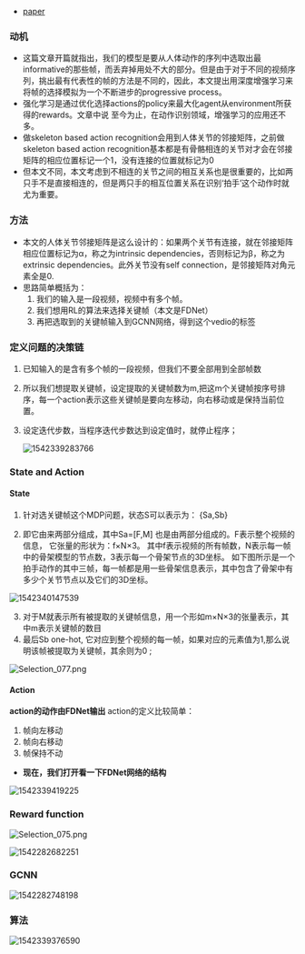 * [paper](paper/2018-Deep%20Progressive%20Reinforcement%20Learning%20for%20Skeleton-based%20Action%20Recognition.pdf)

### 动机

* 这篇文章开篇就指出，我们的模型是要从人体动作的序列中选取出最informative的那些帧，而丢弃掉用处不大的部分。但是由于对于不同的视频序列，挑出最有代表性的帧的方法是不同的，因此，本文提出用深度增强学习来将帧的选择模拟为一个不断进步的progressive process。
* 强化学习是通过优化选择actions的policy来最大化agent从environment所获得的rewards。文章中说    至今为止，在动作识别领域，增强学习的应用还不多。
* 做skeleton based action recognition会用到人体关节的邻接矩阵，之前做skeleton based action recognition基本都是有骨骼相连的关节对才会在邻接矩阵的相应位置标记一个1，没有连接的位置就标记为0
* 但本文不同，本文考虑到不相连的关节之间的相互关系也是很重要的，比如两只手不是直接相连的，但是两只手的相互位置关系在识别‘拍手’这个动作时就尤为重要。

### 方法

* 本文的人体关节邻接矩阵是这么设计的：如果两个关节有连接，就在邻接矩阵相应位置标记为α，称之为intrinsic dependencies，否则标记为β，称之为extrinsic dependencies。此外关节没有self connection，是邻接矩阵对角元素全是0.
* 思路简单概括为： 
  1. 我们的输入是一段视频，视频中有多个帧。 
  2. 我们想用RL的算法来选择关键帧（本文是FDNet） 
  3. 再把选取到的关键帧输入到GCNN网络，得到这个vedio的标签

### 定义问题的决策链

1. 已知输入的是含有多个帧的一段视频，但我们不要全部用到全部帧数

2. 所以我们想提取关键帧，设定提取的关键帧数为m,把这m个关键帧按序号排序，每一个action表示这些关键帧是要向左移动，向右移动或是保持当前位置。

3. 设定迭代步数，当程序迭代步数达到设定值时，就停止程序；

   ![1542339283766](readme/Deep_progressive_Reinforcement_for_skeleton_based_action_recognition.png)

### State and Action

#### State

1. 针对选关键帧这个MDP问题，状态S可以表示为： {Sa,Sb}

2. 即它由来两部分组成，其中Sa=[F,M] 也是由两部分组成的。F表示整个视频的信息， 它张量的形状为：f×N×3。 其中f表示视频的所有帧数，N表示每一帧中的骨架模型的节点数，3表示每一个骨架节点的3D坐标。 如下图所示是一个拍手动作的其中三帧，每一帧都是用一些骨架信息表示，其中包含了骨架中有多少个关节节点以及它们的3D坐标。 

![1542340147539](readme/Deep_progressive_Reinforcement_for_skeleton_based_action_recognition_state_02.png)

3. 对于M就表示所有被提取的关键帧信息，用一个形如m×N×3的张量表示，其中m表示关键帧的数目
4. 最后Sb one-hot, 它对应到整个视频的每一帧，如果对应的元素值为1,那么说明该帧被提取为关键帧，其余则为0 ;

![Selection_077.png](readme/Deep_progressive_Reinforcement_for_skeleton_based_action_recognition_state_03.png)

#### Action

**action的动作由FDNet输出** 
action的定义比较简单： 

1. 帧向左移动 
2. 帧向右移动 
3. 帧保持不动



* **现在，我们打开看一下FDNet网络的结构** 

![1542339419225](readme/Deep_progressive_Reinforcement_for_skeleton_based_action_recognition_FDNet_01.png)

### Reward function

![Selection_075.png](readme/Deep_progressive_Reinforcement_for_skeleton_based_action_recognition_整体架构.png)

![1542282682251](readme/Deep_progressive_Reinforcement_for_skeleton_based_action_recognition_整体架构_02.png)

###  GCNN

![1542282748198](readme/Deep_progressive_Reinforcement_for_skeleton_based_action_recognition_GCNN_01.png)

### 算法

![1542339376590](readme/Deep_progressive_Reinforcement_for_skeleton_based_action_recognition_算法.png)

